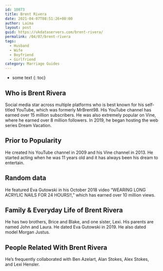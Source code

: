 ```yaml
---
id: 10873
title: Brent Rivera
date: 2021-04-07T08:51:26+00:00
author: Laima
layout: post
guid: https://ukdataservers.com/brent-rivera/
permalink: /04/07/brent-rivera
tags:
  - Husband
  - Wife
  - Boyfriend
  - Girlfriend
category: Marriage Guides
---
```


* some text
{: toc}


## Who is Brent Rivera
                  
                  
                  
Social media star across multiple platforms who is best known for his self-titled YouTube, which was formerly MrBrent98. His YouTube channel has earned over 15 million subscribers. He was also extremely popular on Vine, where he earned over 8 million followers. In 2019, he began hosting the web series Dream Vacation.
                  
              
            
              
            
                
                
                
## Prior to Popularity
                  
                  
                  
He created his YouTube channel in 2009 and his Vine channel in 2013. He started acting when he was 11 years old and it has always been his dream to entertain. 
                  
              
            
              
            
                
                
                
## Random data
                  
                  
                  
He featured Eva Gutowski in his October 2018 video &#8220;WEARING LONG ACRYLIC NAILS FOR 24 HOURS!!,&#8221; which has earned over 10 million views. 
                  
              
            
              
            
                
                
                
## Family & Everyday Life of Brent Rivera
                  
                  
                  
He has two brothers, Brice and Blake, and one sister, Lexi. His parents are named John and Laura. He dated Eva Gutowski in 2019. He also dated model Morgan Justus.
                  
              
            
              
            
                
                
                
## People Related With Brent Rivera
                  
                  
                  
He&#8217;s frequently collaborated with Ben Azelart, Alan Stokes, Alex Stokes, and Lexi Hensler.
                  
              
            
              
            
                
              
            
              
              
            
            
              
            
          
          
          